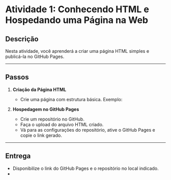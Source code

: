 # Atividade 1: Conhecendo HTML e Hospedando uma Página na Web

## Descrição  
Nesta atividade, você aprenderá a criar uma página HTML simples e publicá-la no GitHub Pages.

---

## Passos  

1. **Criação da Página HTML**  
   - Crie uma página com estrutura básica. Exemplo:  

2. **Hospedagem no GitHub Pages**  
   - Crie um repositório no GitHub.  
   - Faça o upload do arquivo HTML criado.  
   - Vá para as configurações do repositório, ative o GitHub Pages e copie o link gerado.  

---

## Entrega  
- Disponibilize o link do GitHub Pages e o repositório no local indicado.
- 

